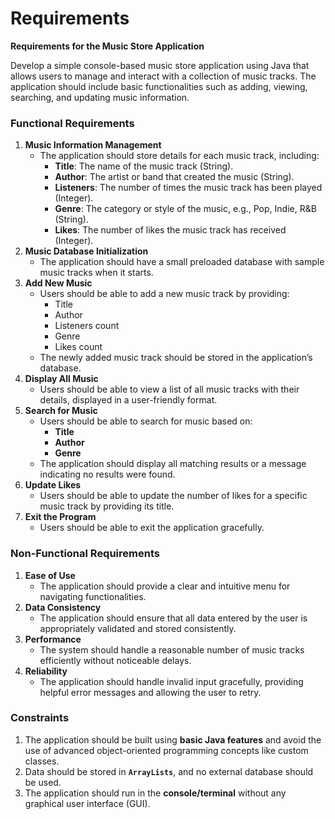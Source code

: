# Requirements

**Requirements for the Music Store Application**

Develop a simple console-based music store application using Java that allows users to manage and interact with a collection of music tracks. The application should include basic functionalities such as adding, viewing, searching, and updating music information.

### **Functional Requirements**

1. **Music Information Management**
    - The application should store details for each music track, including:
        - **Title**: The name of the music track (String).
        - **Author**: The artist or band that created the music (String).
        - **Listeners**: The number of times the music track has been played (Integer).
        - **Genre**: The category or style of the music, e.g., Pop, Indie, R&B (String).
        - **Likes**: The number of likes the music track has received (Integer).
2. **Music Database Initialization**
    - The application should have a small preloaded database with sample music tracks when it starts.
3. **Add New Music**
    - Users should be able to add a new music track by providing:
        - Title
        - Author
        - Listeners count
        - Genre
        - Likes count
    - The newly added music track should be stored in the application’s database.
4. **Display All Music**
    - Users should be able to view a list of all music tracks with their details, displayed in a user-friendly format.
5. **Search for Music**
    - Users should be able to search for music based on:
        - **Title**
        - **Author**
        - **Genre**
    - The application should display all matching results or a message indicating no results were found.
6. **Update Likes**
    - Users should be able to update the number of likes for a specific music track by providing its title.
7. **Exit the Program**
    - Users should be able to exit the application gracefully.

### **Non-Functional Requirements**

1. **Ease of Use**
    - The application should provide a clear and intuitive menu for navigating functionalities.
2. **Data Consistency**
    - The application should ensure that all data entered by the user is appropriately validated and stored consistently.
3. **Performance**
    - The system should handle a reasonable number of music tracks efficiently without noticeable delays.
4. **Reliability**
    - The application should handle invalid input gracefully, providing helpful error messages and allowing the user to retry.

### **Constraints**

1. The application should be built using **basic Java features** and avoid the use of advanced object-oriented programming concepts like custom classes.
2. Data should be stored in **`ArrayLists`**, and no external database should be used.
3. The application should run in the **console/terminal** without any graphical user interface (GUI).
